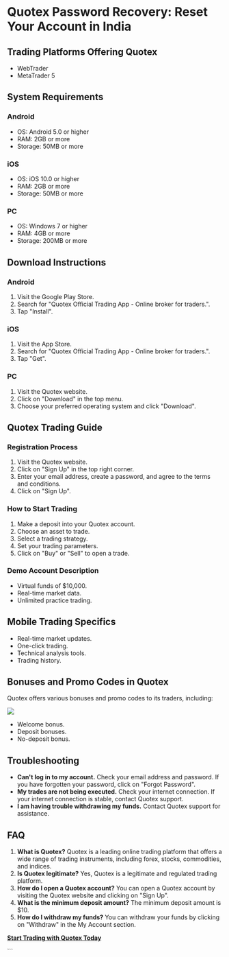 # Quotex Password Recovery: Reset Your Account in India

## Trading Platforms Offering Quotex

-   WebTrader
-   MetaTrader 5

## System Requirements

### Android

-   OS: Android 5.0 or higher
-   RAM: 2GB or more
-   Storage: 50MB or more

### iOS

-   OS: iOS 10.0 or higher
-   RAM: 2GB or more
-   Storage: 50MB or more

### PC

-   OS: Windows 7 or higher
-   RAM: 4GB or more
-   Storage: 200MB or more

## Download Instructions

### Android

1.  Visit the Google Play Store.
2.  Search for "Quotex Official Trading App - Online broker for
    traders.".
3.  Tap "Install".

### iOS

1.  Visit the App Store.
2.  Search for "Quotex Official Trading App - Online broker for
    traders.".
3.  Tap "Get".

### PC

1.  Visit the Quotex website.
2.  Click on "Download" in the top menu.
3.  Choose your preferred operating system and click "Download".

## Quotex Trading Guide

### Registration Process

1.  Visit the Quotex website.
2.  Click on "Sign Up" in the top right corner.
3.  Enter your email address, create a password, and agree to the terms
    and conditions.
4.  Click on "Sign Up".

### How to Start Trading

1.  Make a deposit into your Quotex account.
2.  Choose an asset to trade.
3.  Select a trading strategy.
4.  Set your trading parameters.
5.  Click on "Buy" or "Sell" to open a trade.

### Demo Account Description

-   Virtual funds of \$10,000.
-   Real-time market data.
-   Unlimited practice trading.

## Mobile Trading Specifics

-   Real-time market updates.
-   One-click trading.
-   Technical analysis tools.
-   Trading history.

## Bonuses and Promo Codes in Quotex

Quotex offers various bonuses and promo codes to its traders, including:

[![](https://static.quotex.io/files/4_en/300_250.jpg)](https://traff.sbs/brokerqxlid)

-   Welcome bonus.
-   Deposit bonuses.
-   No-deposit bonus.

## Troubleshooting

-   **Can\'t log in to my account.** Check your email address and
    password. If you have forgotten your password, click on "Forgot
    Password".
-   **My trades are not being executed.** Check your internet
    connection. If your internet connection is stable, contact Quotex
    support.
-   **I am having trouble withdrawing my funds.** Contact Quotex support
    for assistance.

## FAQ

1.  **What is Quotex?** Quotex is a leading online trading platform that
    offers a wide range of trading instruments, including forex, stocks,
    commodities, and indices.
2.  **Is Quotex legitimate?** Yes, Quotex is a legitimate and regulated
    trading platform.
3.  **How do I open a Quotex account?** You can open a Quotex account by
    visiting the Quotex website and clicking on "Sign Up".
4.  **What is the minimum deposit amount?** The minimum deposit amount
    is \$10.
5.  **How do I withdraw my funds?** You can withdraw your funds by
    clicking on "Withdraw" in the My Account section.

**[Start Trading with Quotex
Today](\%22https://traff.sbs/brokerqxsignup\%22)**

\`\`\`

